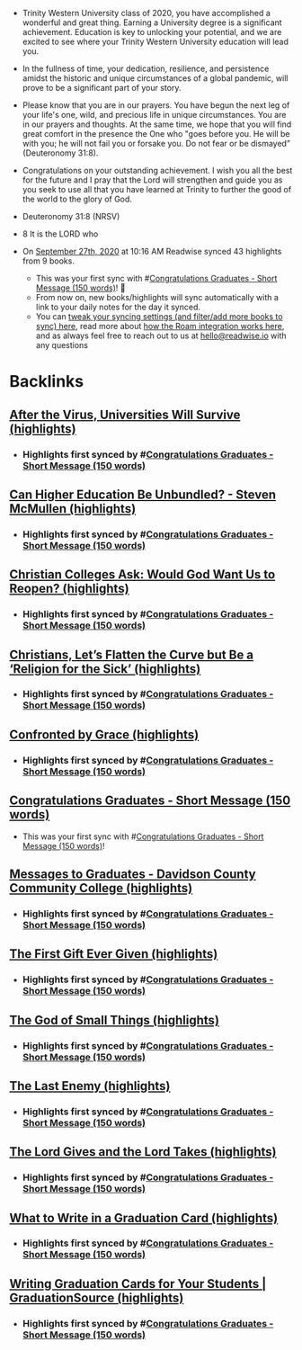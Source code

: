 - Trinity Western University class of 2020, you have accomplished a wonderful and great thing. Earning a University degree is a significant achievement. Education is key to unlocking your potential, and we are excited to see where your Trinity Western University education will lead you.    
- In the fullness of time, your dedication, resilience, and persistence amidst the historic and unique circumstances of a global pandemic, will prove to be a significant part of your story. 
- Please know that you are in our prayers. You have begun the next leg of your life's one, wild, and precious life in unique circumstances. You are in our prayers and thoughts. At the same time, we hope that you will find great comfort in the presence the One who "goes before you. He will be with you; he will not fail you or forsake you. Do not fear or be dismayed” (Deuteronomy 31:8).
- Congratulations on your outstanding achievement. I wish you all the best for the future and I pray that the Lord will strengthen and guide you as you seek to use all that you have learned at Trinity to further the good of the world to the glory of God. 

- Deuteronomy 31:8 (NRSV)
- 8 It is the LORD who 
- On [September 27th, 2020](<September 27th, 2020.md>) at 10:16 AM Readwise synced 43 highlights from 9 books.
    - This was your first sync with #[Congratulations Graduates - Short Message (150 words)](<Congratulations Graduates - Short Message (150 words).md>)! 🎉
    - From now on, new books/highlights will sync automatically with a link to your daily notes for the day it synced.
    - You can [tweak your syncing settings (and filter/add more books to sync) here](https://readwise.io/export/roam/preferences), read more about [how the Roam integration works here](https://help.readwise.io/roam), and as always feel free to reach out to us at hello@readwise.io with any questions

# Backlinks
## [After the Virus, Universities Will Survive (highlights)](<After the Virus, Universities Will Survive (highlights).md>)
- ### Highlights first synced by #[Congratulations Graduates - Short Message (150 words)](<Congratulations Graduates - Short Message (150 words).md>)

## [Can Higher Education Be Unbundled? - Steven McMullen (highlights)](<Can Higher Education Be Unbundled? - Steven McMullen (highlights).md>)
- ### Highlights first synced by #[Congratulations Graduates - Short Message (150 words)](<Congratulations Graduates - Short Message (150 words).md>)

## [Christian Colleges Ask: Would God Want Us to Reopen? (highlights)](<Christian Colleges Ask: Would God Want Us to Reopen? (highlights).md>)
- ### Highlights first synced by #[Congratulations Graduates - Short Message (150 words)](<Congratulations Graduates - Short Message (150 words).md>)

## [Christians, Let’s Flatten the Curve but Be a ‘Religion for the Sick’ (highlights)](<Christians, Let’s Flatten the Curve but Be a ‘Religion for the Sick’ (highlights).md>)
- ### Highlights first synced by #[Congratulations Graduates - Short Message (150 words)](<Congratulations Graduates - Short Message (150 words).md>)

## [Confronted by Grace (highlights)](<Confronted by Grace (highlights).md>)
- ### Highlights first synced by #[Congratulations Graduates - Short Message (150 words)](<Congratulations Graduates - Short Message (150 words).md>)

## [Congratulations Graduates - Short Message (150 words)](<Congratulations Graduates - Short Message (150 words).md>)
- This was your first sync with #[Congratulations Graduates - Short Message (150 words)](<Congratulations Graduates - Short Message (150 words).md>)!

## [Messages to Graduates - Davidson County Community College (highlights)](<Messages to Graduates - Davidson County Community College (highlights).md>)
- ### Highlights first synced by #[Congratulations Graduates - Short Message (150 words)](<Congratulations Graduates - Short Message (150 words).md>)

## [The First Gift Ever Given (highlights)](<The First Gift Ever Given (highlights).md>)
- ### Highlights first synced by #[Congratulations Graduates - Short Message (150 words)](<Congratulations Graduates - Short Message (150 words).md>)

## [The God of Small Things (highlights)](<The God of Small Things (highlights).md>)
- ### Highlights first synced by #[Congratulations Graduates - Short Message (150 words)](<Congratulations Graduates - Short Message (150 words).md>)

## [The Last Enemy (highlights)](<The Last Enemy (highlights).md>)
- ### Highlights first synced by #[Congratulations Graduates - Short Message (150 words)](<Congratulations Graduates - Short Message (150 words).md>)

## [The Lord Gives and the Lord Takes (highlights)](<The Lord Gives and the Lord Takes (highlights).md>)
- ### Highlights first synced by #[Congratulations Graduates - Short Message (150 words)](<Congratulations Graduates - Short Message (150 words).md>)

## [What to Write in a Graduation Card (highlights)](<What to Write in a Graduation Card (highlights).md>)
- ### Highlights first synced by #[Congratulations Graduates - Short Message (150 words)](<Congratulations Graduates - Short Message (150 words).md>)

## [Writing Graduation Cards for Your Students | GraduationSource (highlights)](<Writing Graduation Cards for Your Students | GraduationSource (highlights).md>)
- ### Highlights first synced by #[Congratulations Graduates - Short Message (150 words)](<Congratulations Graduates - Short Message (150 words).md>)

